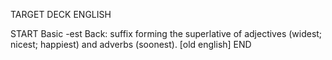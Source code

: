 TARGET DECK
ENGLISH

START
Basic
-est
Back: suffix forming the superlative of adjectives (widest; nicest; happiest) and adverbs (soonest). [old english]
END
